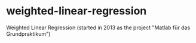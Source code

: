 # weighted-linear-regression
Weighted Linear Regression (started in 2013 as the project "Matlab für das Grundpraktikum")
